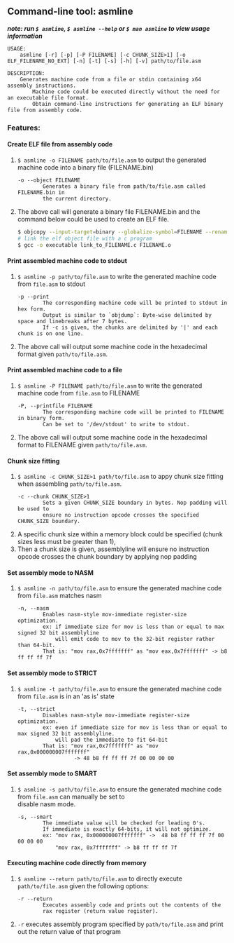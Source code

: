 ## Command-line tool: asmline

***note: run `$ asmline`, `$ asmline --help` or `$ man asmline` to view usage information***
```
USAGE:
	asmline [-r] [-p] [-P FILENAME] [-c CHUNK_SIZE>1] [-o ELF_FILENAME_NO_EXT] [-n] [-t] [-s] [-h] [-v] path/to/file.asm

DESCRIPTION:
	Generates machine code from a file or stdin containing x64 assembly instructions. 
        Machine code could be executed directly without the need for an executable file format. 
        Obtain command-line instructions for generating an ELF binary file from assembly code.
```
### Features:

#### Create ELF file from assembly code

1. `$ asmline -o FILENAME path/to/file.asm` to output the generated machine code into a binary file (FILENAME.bin)
    ```
    -o --object FILENAME
            Generates a binary file from path/to/file.asm called FILENAME.bin in 
            the current directory.
    ```
1. The above call will generate a binary file FILENAME.bin and the command below could be used to create an ELF file.
    ```bash
    $ objcopy --input-target=binary --globalize-symbol=FILENAME --rename-section .data=.text --output-target=elf64-x86-64 FILENAME.bin FILENAME.o
    # link the elf object file with a c program
    $ gcc -o executable link_to_FILENAME.c FILENAME.o
    ```
#### Print assembled machine code to stdout

1. `$ asmline -p path/to/file.asm` to write the generated machine code from `file.asm` to stdout
    ```
    -p --print
            The corresponding machine code will be printed to stdout in hex form.
            Output is similar to `objdump`: Byte-wise delimited by space and linebreaks after 7 bytes.
            If -c is given, the chunks are delimited by '|' and each chunk is on one line.
    ```
1. The above call will output some machine code in the hexadecimal format given `path/to/file.asm`.

#### Print assembled machine code to a file

1. `$ asmline -P FILENAME path/to/file.asm` to write the generated machine code from `file.asm` to FILENAME
    ```
    -P, --printfile FILENAME
            The corresponding machine code will be printed to FILENAME in binary form.
            Can be set to '/dev/stdout' to write to stdout.
    ```
1. The above call will output some machine code in the hexadecimal format to FILENAME given `path/to/file.asm`.

#### Chunk size fitting

1. `$ asmline -c CHUNK_SIZE>1 path/to/file.asm` to appy chunk size fitting when assembling `path/to/file.asm`.
    ```
    -c --chunk CHUNK_SIZE>1
            Sets a given CHUNK_SIZE boundary in bytes. Nop padding will be used to 
            ensure no instruction opcode crosses the specified CHUNK_SIZE boundary.
    ```
1. A specific chunk size within a memory block could be specified (chunk sizes less must be greater than 1),
1. Then a chunk size is given, assemblyline will ensure no instruction opcode crosses the chunk boundary by applying nop padding

#### Set assembly mode to NASM

1. `$ asmline -n path/to/file.asm` to ensure the generated machine code from `file.asm` matches nasm 
    ```
    -n, --nasm
            Enables nasm-style mov-immediate register-size optimization.
            ex: if immediate size for mov is less than or equal to max signed 32 bit assemblyline
                will emit code to mov to the 32-bit register rather than 64-bit.
            That is: "mov rax,0x7fffffff" as "mov eax,0x7fffffff" -> b8 ff ff ff 7f 
    ```

#### Set assembly mode to STRICT

1. `$ asmline -t path/to/file.asm` to ensure the generated machine code from `file.asm` is in an 'as is' state 
    ```
    -t, --strict
            Disables nasm-style mov-immediate register-size optimization.
            ex: even if immediate size for mov is less than or equal to max signed 32 bit assemblyline.
                will pad the immediate to fit 64-bit
            That is: "mov rax,0x7fffffff" as "mov rax,0x000000007fffffff"
                      -> 48 b8 ff ff ff 7f 00 00 00 00
    ```

#### Set assembly mode to SMART

1. `$ asmline -s path/to/file.asm` to ensure the generated machine code from `file.asm` can manually be set to  
disable nasm mode. 
    ```
    -s, --smart
            The immediate value will be checked for leading 0's.
            If immediate is exactly 64-bits, it will not optimize.
            ex: "mov rax, 0x000000007fffffff" ->  48 b8 ff ff ff 7f 00 00 00 00
                "mov rax, 0x7fffffff" -> b8 ff ff ff 7f
    ```

#### Executing machine code directly from memory

1. `$ asmline --return path/to/file.asm` to directly execute `path/to/file.asm` given the following options: 
    ```
    -r --return
            Executes assembly code and prints out the contents of the 
            rax register (return value register).
    ```
1. `-r` executes assembly program specified by `path/to/file.asm` and print out the return value of that program<br><br> 